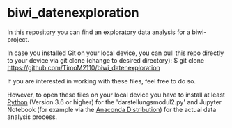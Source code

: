 # biwi_datenexploration
In this repository you can find an exploratory data analysis for a biwi-project.

In case you installed [Git](https://git-scm.com) on your local device, you can pull this repo directly to your device via
git clone (change to desired directory):
$ git clone https://github.com/TimoM2110/biwi_datenexploration

If you are interested in working with these files, feel free to do so. 

However, to open these files on your local device you have to install at least [Python](https://www.python.org) (Version 3.6 or higher)
for the 'darstellungsmodul2.py' and Jupyter Notebook (for example via the [Anaconda Distribution](https://www.anaconda.com/products/individual))
for the actual data analysis process.
